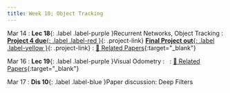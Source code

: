 ```yaml
---
title: Week 10; Object Tracking
---
```


Mar 14
: **Lec 18**{: .label .label-purple }Recurrent Networks, Object Tracking
: [**Project 4 due**{: .label .label-red }](/projects/#project-4){: .project-link} [**Final Project out**{: .label .label-yellow }](/projects/#final-project){: .project-link}
  : [📃 Related Papers](/papers/#recurrent-networks-and-object-tracking){:target="_blank"}


Mar 16
: **Lec 19**{: .label .label-purple }Visual Odometry
: &nbsp;
  : [📃 Related Papers](/papers/#visual-odometry-and-localization){:target="_blank"}




Mar 17
: **Dis 10**{: .label .label-blue }Paper discussion: Deep Filters
